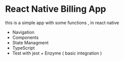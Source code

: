 
# React Native Billing App

this is a simple app with some functions , in react native

* Navigation 
* Components
* State Managment 
* TypeScript 
* Test with jest + Enzyme ( basic integration )


